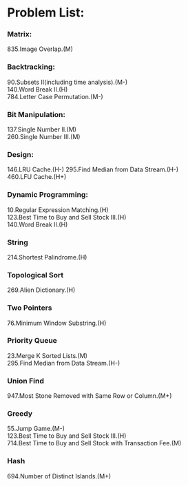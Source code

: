 # Problem List:  
  
### Matrix:  
835.Image Overlap.(M)

### Backtracking:  
90.Subsets II(including time analysis).(M-)  
140.Word Break II.(H)  
784.Letter Case Permutation.(M-)

### Bit Manipulation:
137.Single Number II.(M)  
260.Single Number III.(M)  

### Design:
146.LRU Cache.(H-) 
295.Find Median from Data Stream.(H-)   
460.LFU Cache.(H+)

### Dynamic Programming:
10.Regular Expression Matching.(H)  
123.Best Time to Buy and Sell Stock III.(H)  
140.Word Break II.(H)  

### String
214.Shortest Palindrome.(H)

### Topological Sort
269.Alien Dictionary.(H)  

### Two Pointers
76.Minimum Window Substring.(H)  

### Priority Queue
23.Merge K Sorted Lists.(M)  
295.Find Median from Data Stream.(H-)  

### Union Find
947.Most Stone Removed with Same Row or Column.(M+)  

### Greedy
55.Jump Game.(M-)  
123.Best Time to Buy and Sell Stock III.(H)  
714.Best Time to Buy and Sell Stock with Transaction Fee.(M)

### Hash
694.Number of Distinct Islands.(M+)  
   




